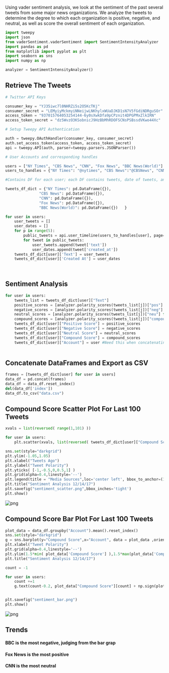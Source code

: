 Using vader sentiment analysis, we look at the sentiment of the past several tweets from some major news organizations. We analyze the tweets to determine the degree to which each organization is positive, negative, and neutral, as well as score the overall sentiment of each organization. 

```python
import tweepy
import json
from vaderSentiment.vaderSentiment import SentimentIntensityAnalyzer
import pandas as pd
from matplotlib import pyplot as plt
import seaborn as sns
import numpy as np

analyzer = SentimentIntensityAnalyzer()
```

## Retrieve The Tweets


```python
# Twitter API Keys

consumer_key = "YJ35iwc7l0NHRZi5s2O5KcTKj"
consumer_secret = "LEMyiyMckmyiNNeijwLNKhylxWUaDJKD1sN7V5fGdiNDRguSOr"
access_token = "937015764053254144-6y0sXwkDfa9pCPznit4DPGPMxZlkIRN"
access_token_secret = "dz5WvzO3KSobnicJ9HzBbMhRDOFSCNsPSBssdVKwo44Xc"

# Setup Tweepy API Authentication

auth = tweepy.OAuthHandler(consumer_key, consumer_secret)
auth.set_access_token(access_token, access_token_secret)
api = tweepy.API(auth, parser=tweepy.parsers.JSONParser())

# User Accounts and corresponding handles

users = ["NY Times", "CBS News", "CNN", "Fox News", "BBC News(World)"]
users_to_handles = {"NY Times": "@nytimes", "CBS News":"@CBSNews", "CNN":"@CNN", "Fox News":"@FoxNews", "BBC News(World)":"@BBCWorld"}

#Contains DF for each user; each DF contains tweets, date of tweets, and sentiment scores

tweets_df_dict = {"NY Times": pd.DataFrame({}),
               "CBS News": pd.DataFrame({}),
               "CNN": pd.DataFrame({}),
               "Fox News": pd.DataFrame({}),
               "BBC News(World)": pd.DataFrame({})   }

for user in users:
    user_tweets = []
    user_dates = []
    for p in range(5):
        public_tweets = api.user_timeline(users_to_handles[user], page=p)
        for tweet in public_tweets:
            user_tweets.append(tweet['text'])
            user_dates.append(tweet['created_at'])
    tweets_df_dict[user]['Text'] = user_tweets 
    tweets_df_dict[user]['Created At'] = user_dates
            
        


```

## Sentiment Analysis


```python
for user in users:
    tweets_list = tweets_df_dict[user]["Text"]
    positive_scores = [analyzer.polarity_scores(tweets_list[j])["pos"] for j in range(len(tweets_list))  ]
    negative_scores = [analyzer.polarity_scores(tweets_list[j])["neg"] for j in range(len(tweets_list))  ]
    neutral_scores = [analyzer.polarity_scores(tweets_list[j])["neu"] for j in range(len(tweets_list))  ]
    compound_scores = [analyzer.polarity_scores(tweets_list[j])["compound"] for j in range(len(tweets_list))  ]
    tweets_df_dict[user]["Positive Score"] = positive_scores
    tweets_df_dict[user]["Negative Score"] = negative_scores
    tweets_df_dict[user]["Neutral Score"] = neutral_scores
    tweets_df_dict[user]["Compound Score"] = compound_scores
    tweets_df_dict[user]["Account"] = user #Need this when concatenating DFs
    
```

## Concatenate DataFrames and Export as CSV


```python
frames = [tweets_df_dict[user] for user in users]
data_df = pd.concat(frames)
data_df = data_df.reset_index()
del(data_df['index'])
data_df.to_csv("data.csv")
```

## Compound Score Scatter Plot For Last 100 Tweets


```python
xvals = list(reversed( range(1,101) ))

for user in users:
    plt.scatter(xvals, list(reversed( tweets_df_dict[user]["Compound Score"]  )), alpha = 0.7,linewidth = '2', label = user  )

sns.set(style="darkgrid")    
plt.ylim(-1.05,1.05)
plt.xlabel("Tweets Ago")
plt.ylabel("Tweet Polarity")
plt.yticks( [-1,-0.5,0,0.5,1] )
plt.grid(alpha=0.4,linestyle='--')
plt.legend(title = "Media Sources",loc='center left', bbox_to_anchor=(1, 0.5))
plt.title("Sentiment Analysis 12/14/17")
plt.savefig("sentiment_scatter.png",bbox_inches='tight')
plt.show()
```


![png](output_8_0.png)


## Compound Score Bar Plot For Last 100 Tweets


```python
plot_data = data_df.groupby("Account").mean().reset_index()
sns.set(style="darkgrid")
g = sns.barplot(y="Compound Score",x="Account", data = plot_data ,orient='v')
plt.xlabel("Tweet Polarity")
plt.grid(alpha=0.4,linestyle='--')
plt.ylim(1.5*min( plot_data['Compound Score'] ),1.5*max(plot_data['Compound Score']))
plt.title("Sentiment Analysis 12/14/17")

count = -1

for user in users:
    count +=1
    g.text(count-0.2, plot_data["Compound Score"][count] + np.sign(plot_data["Compound Score"][count])*0.02, round(plot_data["Compound Score"][count],2) )


plt.savefig("sentiment_bar.png")
plt.show()

```


![png](output_10_0.png)


## Trends
#### BBC is the most negative, judging from the bar grap
#### Fox News is the most positive
#### CNN is the most neutral
